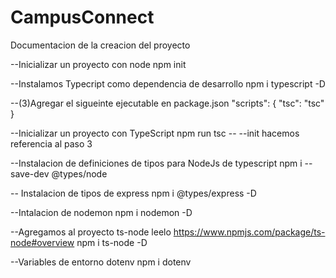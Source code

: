 # CampusConnect

Documentacion de la creacion del proyecto

--Inicializar un proyecto con node
  npm init

--Instalamos Typecript como dependencia de desarrollo
  npm i typescript -D

--(3)Agregar el sigueinte ejecutable en package.json
    "scripts": {
        "tsc": "tsc"
    }

--Inicializar un proyecto con TypeScript
    npm run tsc -- --init hacemos referencia al paso 3

--Instalacion de definiciones de tipos para NodeJs de typescript
    npm i --save-dev @types/node

-- Instalacion de tipos de express
    npm i @types/express -D

--Intalacion de nodemon
    npm i nodemon -D

--Agregamos al proyecto ts-node leelo  https://www.npmjs.com/package/ts-node#overview
    npm i ts-node -D

--Variables de entorno dotenv
    npm i dotenv